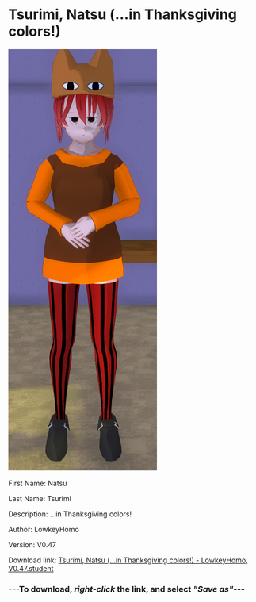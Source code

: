 # Tsurimi, Natsu (...in Thanksgiving colors!)

<img src="https://raw.githubusercontent.com/Arbiter1223/Daigaku-Gurashi-Custom-Students/master/Students/Files/Tsurimi%2C%20Natsu%20(...in%20Thanksgiving%20colors!).png" title="Tsurimi, Natsu (...in Thanksgiving colors!) - LowkeyHomo, V0.47">

First Name: Natsu

Last Name: Tsurimi

Description: ...in Thanksgiving colors!

Author: LowkeyHomo

Version: V0.47

Download link: <a href="https://raw.githubusercontent.com/Arbiter1223/Daigaku-Gurashi-Custom-Students/master/Students/Files/Tsurimi%2C%20Natsu%20(...in%20Thanksgiving%20colors!)%20-%20LowkeyHomo%2C%20V0.47.student">Tsurimi, Natsu (...in Thanksgiving colors!) - LowkeyHomo, V0.47.student</a>

### ---**To download, _right-click_ the link, and select _"Save as"_**---
